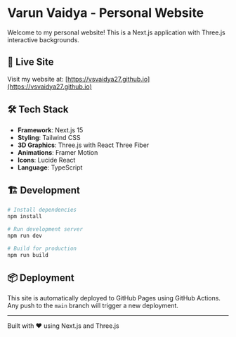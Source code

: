 # Varun Vaidya - Personal Website

Welcome to my personal website! This is a Next.js application with Three.js interactive backgrounds.

## 🚀 Live Site

Visit my website at: [https://vsvaidya27.github.io](https://vsvaidya27.github.io)

## 🛠️ Tech Stack

- **Framework**: Next.js 15
- **Styling**: Tailwind CSS
- **3D Graphics**: Three.js with React Three Fiber
- **Animations**: Framer Motion
- **Icons**: Lucide React
- **Language**: TypeScript

## 🏗️ Development

```bash
# Install dependencies
npm install

# Run development server
npm run dev

# Build for production
npm run build
```

## 📦 Deployment

This site is automatically deployed to GitHub Pages using GitHub Actions. Any push to the `main` branch will trigger a new deployment.

---

Built with ❤️ using Next.js and Three.js
